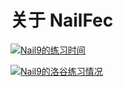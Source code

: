 # 关于 NailFec

[![Nail9的练习时间](https://wakatime.com/share/@NailFec/e24c73f5-7e98-4b09-b3ae-0d6e1ce2159a.png)](https://wakatime.com/@NailFec)

[![Nail9的洛谷练习情况](https://api.jerryz.com.cn/practice?id=1121118&card_width=750)](https://www.luogu.com.cn/user/1121118#practice)
